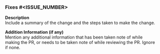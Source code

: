 ### Fixes #<ISSUE_NUMBER> 

**Description** <br/>
Include a summary of the change and the steps taken to make the change.

**Addition Information (if any)** <br/>
Mention any additional information that has been taken note of while making the PR, or needs to be taken note of while reviewing the PR. Ignore if none.
